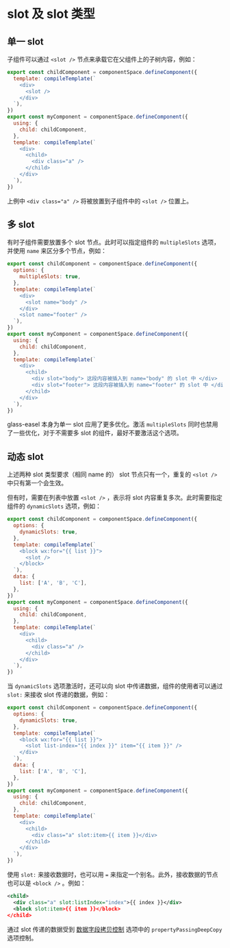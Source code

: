# slot 及 slot 类型

## 单一 slot

子组件可以通过 `<slot />` 节点来承载它在父组件上的子树内容，例如：

```js
export const childComponent = componentSpace.defineComponent({
  template: compileTemplate(`
    <div>
      <slot />
    </div>
  `),
})
export const myComponent = componentSpace.defineComponent({
  using: {
    child: childComponent,
  },
  template: compileTemplate(`
    <div>
      <child>
        <div class="a" />
      </child>
    </div>
  `),
})
```

上例中 `<div class="a" />` 将被放置到子组件中的 `<slot />` 位置上。

## 多 slot

有时子组件需要放置多个 slot 节点。此时可以指定组件的 `multipleSlots` 选项，并使用 `name` 来区分多个节点，例如：

```js
export const childComponent = componentSpace.defineComponent({
  options: {
    multipleSlots: true,
  },
  template: compileTemplate(`
    <div>
      <slot name="body" />
    </div>
    <slot name="footer" />
  `),
})
export const myComponent = componentSpace.defineComponent({
  using: {
    child: childComponent,
  },
  template: compileTemplate(`
    <div>
      <child>
        <div slot="body"> 这段内容被插入到 name="body" 的 slot 中 </div>
        <div slot="footer"> 这段内容被插入到 name="footer" 的 slot 中 </div>
      </child>
    </div>
  `),
})
```

glass-easel 本身为单一 slot 应用了更多优化。激活 `multipleSlots` 同时也禁用了一些优化，对于不需要多 slot 的组件，最好不要激活这个选项。

## 动态 slot

上述两种 slot 类型要求（相同 name 的） slot 节点只有一个，重复的 `<slot />` 中只有第一个会生效。

但有时，需要在列表中放置 `<slot />` ，表示将 slot 内容重复多次。此时需要指定组件的 `dynamicSlots` 选项，例如：

```js
export const childComponent = componentSpace.defineComponent({
  options: {
    dynamicSlots: true,
  },
  template: compileTemplate(`
    <block wx:for="{{ list }}">
      <slot />
    </block>
  `),
  data: {
    list: ['A', 'B', 'C'],
  },
})
export const myComponent = componentSpace.defineComponent({
  using: {
    child: childComponent,
  },
  template: compileTemplate(`
    <div>
      <child>
        <div class="a" />
      </child>
    </div>
  `),
})
```

当 `dynamicSlots` 选项激活时，还可以向 slot 中传递数据，组件的使用者可以通过 `slot:` 来接收 slot 传递的数据，例如：

```js
export const childComponent = componentSpace.defineComponent({
  options: {
    dynamicSlots: true,
  },
  template: compileTemplate(`
    <block wx:for="{{ list }}">
      <slot list-index="{{ index }}" item="{{ item }}" />
    </div>
  `),
  data: {
    list: ['A', 'B', 'C'],
  },
})
export const myComponent = componentSpace.defineComponent({
  using: {
    child: childComponent,
  },
  template: compileTemplate(`
    <div>
      <child>
        <div class="a" slot:item>{{ item }}</div>
      </child>
    </div>
  `),
})
```

使用 `slot:` 来接收数据时，也可以用 `=` 来指定一个别名。此外，接收数据的节点也可以是 `<block />` 。例如：

```xml
<child>
  <div class="a" slot:listIndex="index">{{ index }}</div>
  <block slot:item>{{ item }}</block>
</child>
```

通过 slot 传递的数据受到 [数据字段拷贝控制](../data_management/data_deep_copy.md) 选项中的 `propertyPassingDeepCopy` 选项控制。
